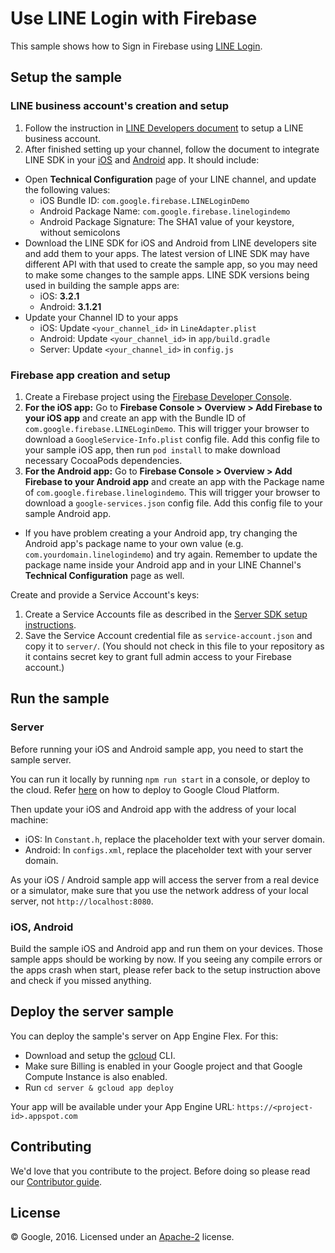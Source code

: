 # Use LINE Login with Firebase

This sample shows how to Sign in Firebase using [LINE Login](https://developers.line.me/line-login/overview).

## Setup the sample

### LINE business account's creation and setup

 1. Follow the instruction in [LINE Developers document](https://developers.line.me/line-login/overview) to setup a LINE business account.
 1. After finished setting up your channel, follow the document to integrate LINE SDK in your [iOS](https://developers.line.me/ios/overview) and [Android](https://developers.line.me/android/overview) app. It should include:
  * Open **Technical Configuration** page of your LINE channel, and update the following values:
    * iOS Bundle ID: `com.google.firebase.LINELoginDemo`
    * Android Package Name: `com.google.firebase.linelogindemo`
    * Android Package Signature: The SHA1 value of your keystore, without semicolons
  * Download the LINE SDK for iOS and Android from LINE developers site and add them to your apps. The latest version of LINE SDK may have different API with that used to create the sample app, so you may need to make some changes to the sample apps. LINE SDK versions being used in building the sample apps are:
    *  iOS: **3.2.1**
    *  Android: **3.1.21** 
  * Update your Channel ID to your apps
    * iOS: Update `<your_channel_id>` in `LineAdapter.plist`
    * Android: Update `<your_channel_id>` in `app/build.gradle` 
    * Server: Update `<your_channel_id>` in `config.js` 

### Firebase app creation and setup

 1. Create a Firebase project using the [Firebase Developer Console](https://console.firebase.google.com).
 1. **For the iOS app:** Go to **Firebase Console > Overview > Add Firebase to your iOS app** and create an app with the Bundle ID of `com.google.firebase.LINELoginDemo`. This will trigger your browser to download a `GoogleService-Info.plist` config file. Add this config file to your sample iOS app, then run `pod install` to make download necessary CocoaPods dependencies.
 1. **For the Android app:** Go to **Firebase Console > Overview > Add Firebase to your Android app** and create an app with the Package name of `com.google.firebase.linelogindemo`. This will trigger your browser to download a `google-services.json` config file. Add this config file to your sample Android app.
  * If you have problem creating a your Android app, try changing the Android app's package name to your own value (e.g. `com.yourdomain.linelogindemo`) and try again. Remember to update the package name inside your Android app and in your LINE Channel's **Technical Configuration** page as well.
 
Create and provide a Service Account's keys:
 1. Create a Service Accounts file as described in the [Server SDK setup instructions](https://firebase.google.com/docs/server/setup#add_firebase_to_your_app).
 1. Save the Service Account credential file as `service-account.json` and copy it to `server/`. 
 (You should not check in this file to your repository as it contains secret key to grant full admin access to your Firebase account.)

## Run the sample

### Server

Before running your iOS and Android sample app, you need to start the sample server.

You can run it locally by running `npm run start` in a console, or deploy to the cloud. Refer [here](#deploy-the-server-sample) on how to deploy to Google Cloud Platform.

Then update your iOS and Android app with the address of your local machine:
 * iOS: In `Constant.h`, replace the placeholder text with your server domain.
 * Android: In `configs.xml`, replace the placeholder text with your server domain.

As your iOS / Android sample app will access the server from a real device or a simulator, make sure that you use the network address of your local server, not `http://localhost:8080`.

### iOS, Android

Build the sample iOS and Android app and run them on your devices. Those sample apps should be working by now. If you seeing any compile errors or the apps crash when start, please refer back to the setup instruction above and check if you missed anything.

## Deploy the server sample

You can deploy the sample's server on App Engine Flex. For this:
  * Download and setup the [gcloud](https://cloud.google.com/sdk/) CLI.
  * Make sure Billing is enabled in your Google project and that Google Compute Instance is also enabled.
  * Run `cd server & gcloud app deploy`

 Your app will be available under your App Engine URL: `https://<project-id>.appspot.com`

## Contributing

We'd love that you contribute to the project. Before doing so please read our [Contributor guide](../CONTRIBUTING.md).


## License

© Google, 2016. Licensed under an [Apache-2](../LICENSE) license.
